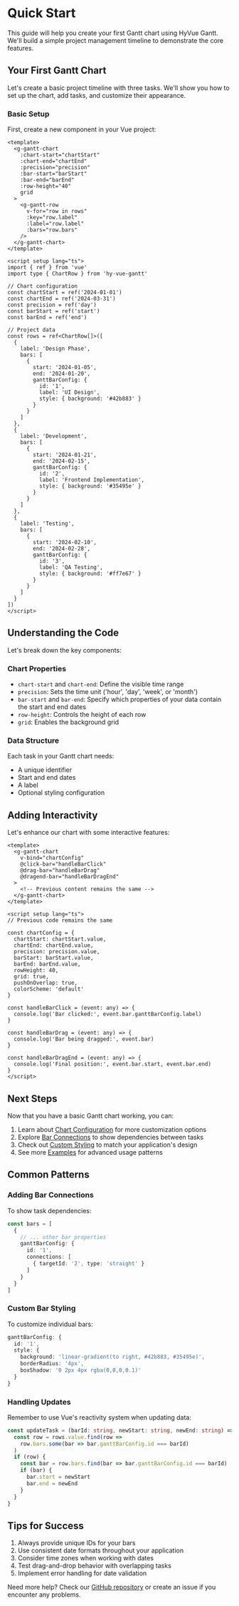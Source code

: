 # Quick Start

This guide will help you create your first Gantt chart using HyVue Gantt. We'll build a simple project management timeline to demonstrate the core features.

## Your First Gantt Chart

Let's create a basic project timeline with three tasks. We'll show you how to set up the chart, add tasks, and customize their appearance.

### Basic Setup

First, create a new component in your Vue project:

```vue
<template>
  <g-gantt-chart
    :chart-start="chartStart"
    :chart-end="chartEnd"
    :precision="precision"
    :bar-start="barStart"
    :bar-end="barEnd"
    :row-height="40"
    grid
  >
    <g-gantt-row
      v-for="row in rows"
      :key="row.label"
      :label="row.label"
      :bars="row.bars"
    />
  </g-gantt-chart>
</template>

<script setup lang="ts">
import { ref } from 'vue'
import type { ChartRow } from 'hy-vue-gantt'

// Chart configuration
const chartStart = ref('2024-01-01')
const chartEnd = ref('2024-03-31')
const precision = ref('day')
const barStart = ref('start')
const barEnd = ref('end')

// Project data
const rows = ref<ChartRow[]>([
  {
    label: 'Design Phase',
    bars: [
      {
        start: '2024-01-05',
        end: '2024-01-20',
        ganttBarConfig: {
          id: '1',
          label: 'UI Design',
          style: { background: '#42b883' }
        }
      }
    ]
  },
  {
    label: 'Development',
    bars: [
      {
        start: '2024-01-21',
        end: '2024-02-15',
        ganttBarConfig: {
          id: '2',
          label: 'Frontend Implementation',
          style: { background: '#35495e' }
        }
      }
    ]
  },
  {
    label: 'Testing',
    bars: [
      {
        start: '2024-02-10',
        end: '2024-02-28',
        ganttBarConfig: {
          id: '3',
          label: 'QA Testing',
          style: { background: '#ff7e67' }
        }
      }
    ]
  }
])
</script>
```

## Understanding the Code

Let's break down the key components:

### Chart Properties

- `chart-start` and `chart-end`: Define the visible time range
- `precision`: Sets the time unit ('hour', 'day', 'week', or 'month')
- `bar-start` and `bar-end`: Specify which properties of your data contain the start and end dates
- `row-height`: Controls the height of each row
- `grid`: Enables the background grid

### Data Structure

Each task in your Gantt chart needs:

- A unique identifier
- Start and end dates
- A label
- Optional styling configuration

## Adding Interactivity

Let's enhance our chart with some interactive features:

```vue
<template>
  <g-gantt-chart
    v-bind="chartConfig"
    @click-bar="handleBarClick"
    @drag-bar="handleBarDrag"
    @dragend-bar="handleBarDragEnd"
  >
    <!-- Previous content remains the same -->
  </g-gantt-chart>
</template>

<script setup lang="ts">
// Previous code remains the same

const chartConfig = {
  chartStart: chartStart.value,
  chartEnd: chartEnd.value,
  precision: precision.value,
  barStart: barStart.value,
  barEnd: barEnd.value,
  rowHeight: 40,
  grid: true,
  pushOnOverlap: true,
  colorScheme: 'default'
}

const handleBarClick = (event: any) => {
  console.log('Bar clicked:', event.bar.ganttBarConfig.label)
}

const handleBarDrag = (event: any) => {
  console.log('Bar being dragged:', event.bar)
}

const handleBarDragEnd = (event: any) => {
  console.log('Final position:', event.bar.start, event.bar.end)
}
</script>
```

## Next Steps

Now that you have a basic Gantt chart working, you can:

1. Learn about [Chart Configuration](/guide/chart-configuration) for more customization options
2. Explore [Bar Connections](/guide/connections) to show dependencies between tasks
3. Check out [Custom Styling](/guide/styling) to match your application's design
4. See more [Examples](/examples/basic) for advanced usage patterns

## Common Patterns

### Adding Bar Connections

To show task dependencies:

```typescript
const bars = [
  {
    // ... other bar properties
    ganttBarConfig: {
      id: '1',
      connections: [
        { targetId: '2', type: 'straight' }
      ]
    }
  }
]
```

### Custom Bar Styling

To customize individual bars:

```typescript
ganttBarConfig: {
  id: '1',
  style: {
    background: 'linear-gradient(to right, #42b883, #35495e)',
    borderRadius: '4px',
    boxShadow: '0 2px 4px rgba(0,0,0,0.1)'
  }
}
```

### Handling Updates

Remember to use Vue's reactivity system when updating data:

```typescript
const updateTask = (barId: string, newStart: string, newEnd: string) => {
  const row = rows.value.find(row => 
    row.bars.some(bar => bar.ganttBarConfig.id === barId)
  )
  if (row) {
    const bar = row.bars.find(bar => bar.ganttBarConfig.id === barId)
    if (bar) {
      bar.start = newStart
      bar.end = newEnd
    }
  }
}
```

## Tips for Success

1. Always provide unique IDs for your bars
2. Use consistent date formats throughout your application
3. Consider time zones when working with dates
4. Test drag-and-drop behavior with overlapping tasks
5. Implement error handling for date validation

Need more help? Check our [GitHub repository](https://github.com/Xeyos88/HyVueGantt) or create an issue if you encounter any problems.